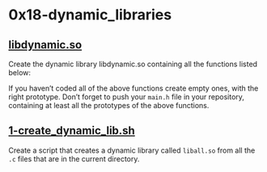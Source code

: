 # 0x18-dynamic_libraries

## [libdynamic.so](libdynamic.so)
Create the dynamic library libdynamic.so containing all the functions listed below:

If you haven’t coded all of the above functions create empty ones, with the right prototype.
Don’t forget to push your `main.h` file in your repository, containing at least all the prototypes of the above functions.

## [1-create_dynamic_lib.sh](1-create_dynamic_lib.sh)
Create a script that creates a dynamic library called `liball.so` from all the `.c` files that are in the current directory.
